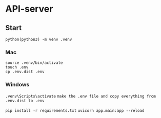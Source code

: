# API-server
## Start

`python(python3) -m venv .venv`

### Mac

`source .venv/bin/activate`   
`touch .env`  
`cp .env.dist .env`

### Windows
`.venv\Scripts\activate`
`make the .env file and copy everything from .env.dist to .env`
    

`pip install -r requirements.txt`
`uvicorn app.main:app --reload` 